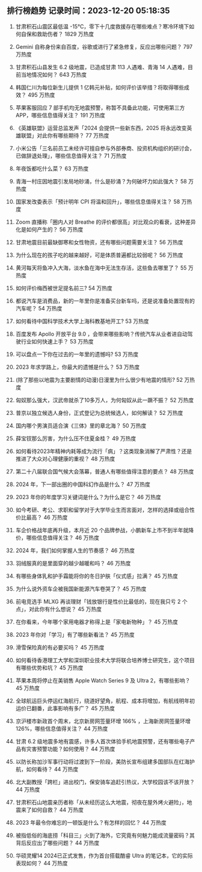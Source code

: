 
## 排行榜趋势 记录时间：2023-12-20 05:18:35
  
  1. 甘肃积石山震区最低温 -15℃，零下十几度救援存在哪些难点？寒冷环境下如何自保和救助伤者？ 1829 万热度
    
  2. Gemini 自称身份来自百度，谷歌或进行了紧急修复，反应出哪些问题？ 797 万热度
    
  3. 甘肃积石山县发生 6.2 级地震，已造成甘肃 113 人遇难、青海 14 人遇难，目前当地情况如何？ 643 万热度
    
  4. 韩国仁川为每位新生儿提供 1 亿韩元补贴，如何评价该举措？将取得哪些成效？ 495 万热度
    
  5. 苹果客服回应 7 部手机均无地震预警，称暂不具备此功能，可使用第三方 APP，哪些信息值得关注？ 191 万热度
    
  6. 《英雄联盟》运营总监发声「2024 会提供一些新东西，2025 将永远改变英雄联盟」对此你有哪些期待？ 77 万热度
    
  7. 小米公告「三名前员工未经许可擅自参与外部券商、投资机构组织的研讨会，已做辞退处理」，哪些信息值得关注？ 71 万热度
    
  8. 年夜饭都吃什么菜？ 63 万热度
    
  9. 青海一村庄因地震引发局地砂涌，什么是砂涌？为何破坏力如此强大？ 58 万热度
    
  10. 国家发改委表示「预计明年 CPI 将温和回升」，哪些信息值得关注？ 58 万热度
    
  11. Zoom 直播称「圈内人对 Breathe 的评价都很高」对比观众的看衰，这种差异化是如何产生的？ 56 万热度
    
  12. 甘肃地震目前最缺御寒和女性物资，还有哪些问题需要关注？ 56 万热度
    
  13. 为什么现在的孩子吃的越来越好，可是体质普遍都比较弱呢？ 56 万热度
    
  14. 黄河每天将鱼冲入大海，淡水鱼在海中无法生存活，这些鱼去哪里了？ 55 万热度
    
  15. 如何评价梅西被世足提名前三? 54 万热度
    
  16. 都说汽车是消费品，新的一年里你是准备买台新车吗，还是说准备处置现有的汽车呢？ 54 万热度
    
  17. 如何看待中国科学技术大学上海科教基地开工? 53 万热度
    
  18. 百度发布 Apollo 开放平台 9.0 ，会带来哪些影响？传统汽车从业者进自动驾驶行业如何快速上手？ 53 万热度
    
  19. 可以盘点一下你在过去的一年里的遗憾吗? 53 万热度
    
  20. 2023 年求学路上，你最大的遗憾是什么？ 53 万热度
    
  21. (除了那些以地震为主要剧情的动漫)日漫里为什么很少有地震的情形? 52 万热度
    
  22. 匈奴那么强大，汉武帝就杀了10多万人，为何匈奴从此一蹶不振？ 52 万热度
    
  23. 普京以独立候选人身份，正式登记为总统候选人，如何解读？ 52 万热度
    
  24. 国内哪个男演员适合演《三体》里的章北海？ 50 万热度
    
  25. 薛宝钗那么厉害，为什么压不住夏金桂？ 49 万热度
    
  26. 如何看待2023年精神内耗等成为流行「病」？这类现象消解了严肃性？还是推进了大众对心理健康的重视？ 48 万热度
    
  27. 第二十八届联合国气候大会落幕，普通人有哪些值得注意的要点？ 48 万热度
    
  28. 2024 年，下一部出圈的中国科幻作品是什么？ 47 万热度
    
  29. 2023 年你的年度学习关键词是什么？为什么是它？ 46 万热度
    
  30. 如今考研、考公、求职和留学对于大学毕业生而言面对，怎样的选择或组合性价比最高？ 46 万热度
    
  31. 车企价格战年底再升级，本月近 20 个品牌参战，小鹏新车上市不到半年就降价，哪些信息值得关注？ 46 万热度
    
  32. 2024 年，我们如何掌握人生的节奏感？ 46 万热度
    
  33. 羽绒服真的是里面穿的越少越暖和吗？ 46 万热度
    
  34. 有哪些身体乳和护手霜能将你的冬日护肤「仪式感」拉满？ 45 万热度
    
  35. 为什么说外资车企被我国新能源汽车卷哭了？ 45 万热度
    
  36. 前电竞选手 MLXG 再谈理财「钱放银行是性价比最低的，现在我只亏 2 个点」，对此你有什么想说？ 45 万热度
    
  37. 在你看来，今年哪个家用电器才称得上是「家电新物种」？ 45 万热度
    
  38. 2023 年你对「学习」有了哪些新看法？ 45 万热度
    
  39. 滑雪保险真的有必要买吗？ 45 万热度
    
  40. 如何看待香港理工大学和深圳职业技术大学将联合培养博士研究生，这个项目有哪些优势和坑？ 45 万热度
    
  41. 苹果本周将停止在美销售 Apple Watch Series 9 及 Ultra 2，有哪些影响？ 45 万热度
    
  42. 全球航运巨头停运红海航行，绕道好望角，航程、成本将增加，有航线明年初运价已翻番，此事影响有多广？ 45 万热度
    
  43. 京沪楼市新政首个周末，北京新房网签量环增 166% ，上海新房网签量环增 126%，哪些信息值得关注？ 44 万热度
    
  44. 甘肃 6.2 级地震多地有震感，许多人首次体验手机地震预警，还有哪些电子产品有灾害预警功能？如何使用？ 44 万热度
    
  45. 以防长称加沙军事行动将过渡到下一阶段，美防长宣布组建多国部队在红海护航，如何看待？ 44 万热度
    
  46. 北大副教授「跨栏」进出校门，保安骑车追赶引热议，大学校园该不该开放？ 44 万热度
    
  47. 甘肃积石山地震亲历者称「从未经历这么大地震，彻夜在屋外烤火避险」，地震来了如何自救？ 44 万热度
    
  48. 2023 年最令你难忘的一顿饭是什么？有怎样的回忆？ 44 万热度
    
  49. 被指低俗的海底捞「科目三」火到了海外，它究竟有何魅力能成流量密码？其背后反应出了哪些问题？ 44 万热度
    
  50. 华硕灵耀14 2024已正式发售，作为首台搭载酷睿 Ultra 的笔记本，它的实际表现如何？ 44 万热度
    